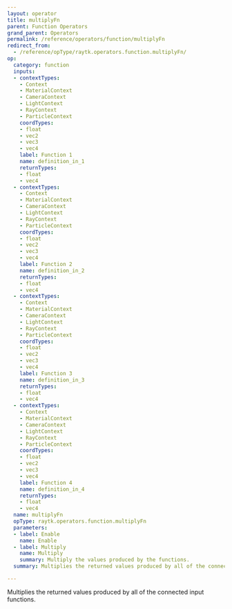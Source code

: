 ```yaml
---
layout: operator
title: multiplyFn
parent: Function Operators
grand_parent: Operators
permalink: /reference/operators/function/multiplyFn
redirect_from:
  - /reference/opType/raytk.operators.function.multiplyFn/
op:
  category: function
  inputs:
  - contextTypes:
    - Context
    - MaterialContext
    - CameraContext
    - LightContext
    - RayContext
    - ParticleContext
    coordTypes:
    - float
    - vec2
    - vec3
    - vec4
    label: Function 1
    name: definition_in_1
    returnTypes:
    - float
    - vec4
  - contextTypes:
    - Context
    - MaterialContext
    - CameraContext
    - LightContext
    - RayContext
    - ParticleContext
    coordTypes:
    - float
    - vec2
    - vec3
    - vec4
    label: Function 2
    name: definition_in_2
    returnTypes:
    - float
    - vec4
  - contextTypes:
    - Context
    - MaterialContext
    - CameraContext
    - LightContext
    - RayContext
    - ParticleContext
    coordTypes:
    - float
    - vec2
    - vec3
    - vec4
    label: Function 3
    name: definition_in_3
    returnTypes:
    - float
    - vec4
  - contextTypes:
    - Context
    - MaterialContext
    - CameraContext
    - LightContext
    - RayContext
    - ParticleContext
    coordTypes:
    - float
    - vec2
    - vec3
    - vec4
    label: Function 4
    name: definition_in_4
    returnTypes:
    - float
    - vec4
  name: multiplyFn
  opType: raytk.operators.function.multiplyFn
  parameters:
  - label: Enable
    name: Enable
  - label: Multiply
    name: Multiply
    summary: Multiply the values produced by the functions.
  summary: Multiplies the returned values produced by all of the connected input functions.

---
```



Multiplies the returned values produced by all of the connected input functions.